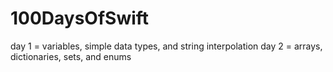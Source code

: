 # 100DaysOfSwift


day 1 = variables, simple data types, and string interpolation
day 2 = arrays, dictionaries, sets, and enums
